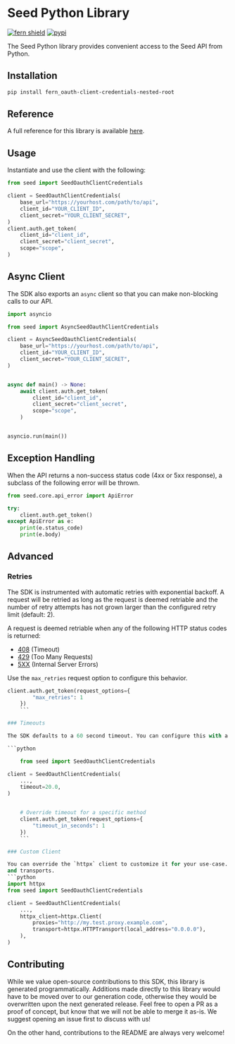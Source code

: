 # Seed Python Library

[![fern shield](https://img.shields.io/badge/%F0%9F%8C%BF-Built%20with%20Fern-brightgreen)](https://buildwithfern.com?utm_source=github&utm_medium=github&utm_campaign=readme&utm_source=Seed%2FPython)
[![pypi](https://img.shields.io/pypi/v/fern_oauth-client-credentials-nested-root)](https://pypi.python.org/pypi/fern_oauth-client-credentials-nested-root)

The Seed Python library provides convenient access to the Seed API from Python.

## Installation

```sh
pip install fern_oauth-client-credentials-nested-root
```

## Reference

A full reference for this library is available [here](./reference.md).

## Usage

Instantiate and use the client with the following:

```python
from seed import SeedOauthClientCredentials

client = SeedOauthClientCredentials(
    base_url="https://yourhost.com/path/to/api",
    client_id="YOUR_CLIENT_ID",
    client_secret="YOUR_CLIENT_SECRET",
)
client.auth.get_token(
    client_id="client_id",
    client_secret="client_secret",
    scope="scope",
)
```

## Async Client

The SDK also exports an `async` client so that you can make non-blocking calls to our API.

```python
import asyncio

from seed import AsyncSeedOauthClientCredentials

client = AsyncSeedOauthClientCredentials(
    base_url="https://yourhost.com/path/to/api",
    client_id="YOUR_CLIENT_ID",
    client_secret="YOUR_CLIENT_SECRET",
)


async def main() -> None:
    await client.auth.get_token(
        client_id="client_id",
        client_secret="client_secret",
        scope="scope",
    )


asyncio.run(main())
```

## Exception Handling

When the API returns a non-success status code (4xx or 5xx response), a subclass of the following error
will be thrown.

```python
from seed.core.api_error import ApiError

try:
    client.auth.get_token()
except ApiError as e:
    print(e.status_code)
    print(e.body)
```

## Advanced

### Retries

The SDK is instrumented with automatic retries with exponential backoff. A request will be retried as long
as the request is deemed retriable and the number of retry attempts has not grown larger than the configured
retry limit (default: 2).

A request is deemed retriable when any of the following HTTP status codes is returned:

- [408](https://developer.mozilla.org/en-US/docs/Web/HTTP/Status/408) (Timeout)
- [429](https://developer.mozilla.org/en-US/docs/Web/HTTP/Status/429) (Too Many Requests)
- [5XX](https://developer.mozilla.org/en-US/docs/Web/HTTP/Status/500) (Internal Server Errors)

Use the `max_retries` request option to configure this behavior.

```python
client.auth.get_token(request_options={
        "max_retries": 1
    })
    ```

### Timeouts

The SDK defaults to a 60 second timeout. You can configure this with a timeout option at the client or request level.

```python

    from seed import SeedOauthClientCredentials

client = SeedOauthClientCredentials(
    ...,
    timeout=20.0,
)


    # Override timeout for a specific method
    client.auth.get_token(request_options={
        "timeout_in_seconds": 1
    })
    ```

### Custom Client

You can override the `httpx` client to customize it for your use-case. Some common use-cases include support for proxies
and transports.
```python
import httpx
from seed import SeedOauthClientCredentials

client = SeedOauthClientCredentials(
    ...,
    httpx_client=httpx.Client(
        proxies="http://my.test.proxy.example.com",
        transport=httpx.HTTPTransport(local_address="0.0.0.0"),
    ),
)
```

## Contributing

While we value open-source contributions to this SDK, this library is generated programmatically.
Additions made directly to this library would have to be moved over to our generation code,
otherwise they would be overwritten upon the next generated release. Feel free to open a PR as
a proof of concept, but know that we will not be able to merge it as-is. We suggest opening
an issue first to discuss with us!

On the other hand, contributions to the README are always very welcome!
